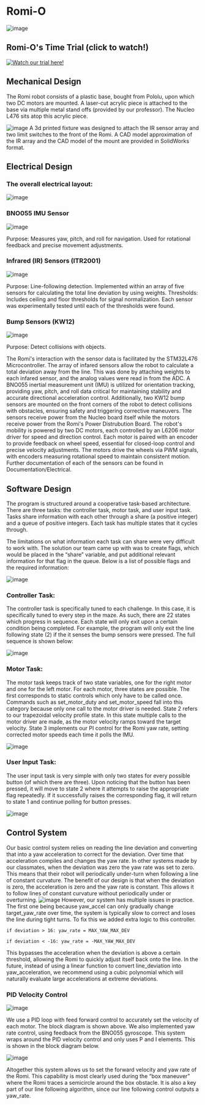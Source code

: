 # Romi-O

![image](https://github.com/user-attachments/assets/567208f4-1a69-448f-bbc5-d614e7f98857)

## Romi-O's Time Trial (click to watch!)

[![Watch our trial here!](https://img.youtube.com/vi/ucUNd86v_RI/0.jpg)](https://youtu.be/ucUNd86v_RI?si=cy1BHj5UCIDBjYc2)

## Mechanical Design
The Romi robot consists of a plastic base, bought from Pololu, upon which two DC motors are mounted. A laser-cut acrylic piece is attached to the base via multiple metal stand offs (provided by our professor). The Nucleo L476 sits atop this acrylic piece.  

![image](https://github.com/user-attachments/assets/ed11c48e-119e-4928-b386-a1c8c50f31ee)
A 3d printed fixture was designed to attach the IR sensor array and two limit switches to the front of the Romi. A CAD model approximation of the IR array and the CAD model of the mount are provided in SolidWorks format.

## Electrical Design

### The overall electrical layout:
![image](https://github.com/user-attachments/assets/aab5baaf-0229-489f-bc56-d4008f9c643d)

### BNO055 IMU Sensor  
![image](https://github.com/user-attachments/assets/2d70a372-22b0-426c-9ca0-f4dde21e9a8c)

Purpose: Measures yaw, pitch, and roll for navigation. Used for rotational feedback and precise movement adjustments. 
 
### Infrared (IR) Sensors (ITR2001)   

![image](https://github.com/user-attachments/assets/ab3d44ad-9c32-4259-9182-7c4955271e84)

Purpose: Line-following detection. Implemented within an array of five sensors for calculating the total line deviation by using weights. 
Thresholds: Includes ceiling and floor thresholds for signal normalization. Each sensor was experimentally tested until each of the thresholds were found.  
 
### Bump Sensors (KW12)  

![image](https://github.com/user-attachments/assets/9984de5b-84b2-4767-90d0-3cdbed049417)

Purpose: Detect collisions with objects.

The Romi's interaction with the sensor data is facilitated by the STM32L476 Microcontroller. The array of infared sensors allow the robot to calculate a total deviation away from the line. This was done by attaching weights to each infared sensor, and the analog values were read in from the ADC. A BNO055 inertial measurement unit (IMU) is utilized for orientation tracking, providing yaw, pitch, and roll data critical for maintaining stability and accurate directional acceleration control. Additionally, two KW12 bump sensors are mounted on the front corners of the robot to detect collisions with obstacles, ensuring safety and triggering corrective maneuvers. The sensors receive power from the Nucleo board itself while the motors receive power from the Romi's Power Distrubution Board. The robot's mobility is powered by two DC motors, each controlled by an L6206 motor driver for speed and direction control. Each motor is paired with an encoder to provide feedback on wheel speed, essential for closed-loop control and precise velocity adjustments. The motors drive the wheels via PWM signals, with encoders measuring rotational speed to maintain consistent motion. Further documentation of each of the sensors can be found in Documentation/Electrical.

## Software Design
The program is structured around a cooperative task-based architecture. There are three tasks: the controller task, motor task, and user input task. Tasks share information with each other through a share (a positive integer) and a queue of positive integers. Each task has multiple states that it cycles through.

The limitations on what information each task can share were very difficult to work with. The solution our team came up with was to create flags, which would be placed in the “share” variable, and put additional relevant information for that flag in the queue. Below is a list of possible flags and the required information:
 
![image](https://github.com/user-attachments/assets/d1f1923e-6ccf-4858-bcaf-01e1ae9419c2)

### Controller Task:
The controller task is specifically tuned to each challenge. In this case, it is specifically tuned to every step in the maze. As such, there are 22 states which progress in sequence. Each state will only exit upon a certain condition being completed. For example, the program will only exit the line following state (2) if the it senses the bump sensors were pressed. The full sequence is shown below:

![image](https://github.com/user-attachments/assets/18a6a77f-9669-4266-8c9e-baf96d4a77f0)

### Motor Task:
The motor task keeps track of two state variables, one for the right motor and one for the left motor. For each motor, three states are possible. The first corresponds to static controls which only have to be called once. Commands such as set_motor_duty and set_motor_speed fall into this category because only one call to the motor driver is needed. State 2 refers to our trapezoidal velocity profile state. In this state multiple calls to the motor driver are made, as the motor velocity ramps toward the target velocity. State 3 implements our PI control for the Romi yaw rate, setting corrected motor speeds each time it polls the IMU.

![image](https://github.com/user-attachments/assets/a3f535a0-c0be-44f0-b186-fffae2fda843)

### User Input Task:
The user input task is very simple with only two states for every possible button (of which there are three). Upon noticing that the button has been pressed, it will move to state 2 where it attempts to raise the appropriate flag repeatedly. If it successfully raises the corresponding flag, it will return to state 1 and continue polling for button presses.

![image](https://github.com/user-attachments/assets/caeb97ff-0f13-496d-a720-e294e8075bfa)

## Control System
Our basic control system relies on reading the line deviation and converting that into a yaw acceleration to correct for the deviation. Over time that acceleration compiles and changes the yaw rate. 
In other systems made by our classmates, when the deviation was zero the yaw rate was set to zero. This means that their robot will periodically under-turn when following a line of constant curvature. The benefit of our design is that when the deviation is zero, the acceleration is zero and the yaw rate is constant. This allows it to follow lines of constant curvature without periodically under or overturning.
![image](https://github.com/user-attachments/assets/c8c0c975-9232-4f5b-8fb4-02d415dc6193)
However, our system has multiple issues in practice. The first one being because yaw_accel can only gradually change target_yaw_rate over time, the system is typically slow to correct and loses the line during tight turns. To fix this we added extra logic to this controller.

`if deviation > 16:
      yaw_rate = MAX_YAW_MAX_DEV`
      
`if deviation < -16:
      yaw_rate = -MAX_YAW_MAX_DEV`

      
This bypasses the acceleration when the deviation is above a certain threshold, allowing the Romi to quickly adjust itself back onto the line. In the future, instead of using a linear function to convert line_deviation into yaw_acceleration, we recommend using a cubic polynomial which will naturally evaluate large accelerations at extreme deviations.

### PID Velocity Control

![image](https://github.com/user-attachments/assets/5c71bf60-a27a-4e25-8573-a45c13e98a5e)

We use a PID loop with feed forward control to accurately set the velocity of each motor. The block diagram is shown above. 
We also implemented yaw rate control, using feedback from the BNO055 gyroscope. This system wraps around the PID velocity control and only uses P and I elements. This is shown in the block diagram below. 

![image](https://github.com/user-attachments/assets/2187be69-95a3-40e4-b18e-66a031f309b2)

Altogether this system allows us to set the forward velocity and yaw rate of the Romi. This capability is most clearly used during the “box maneuver” where the Romi traces a semicircle around the box obstacle. It is also a key part of our line following algorithm, since our line following control outputs a yaw_rate.

